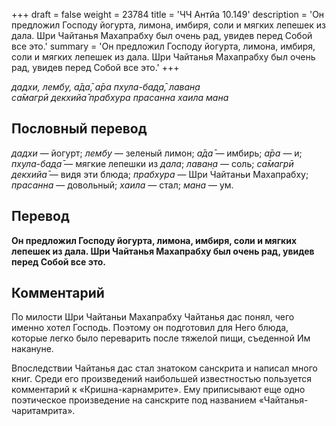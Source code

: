 +++
draft = false
weight = 23784
title = 'ЧЧ Антйа 10.149'
description = 'Он предложил Господу йогурта, лимона, имбиря, соли и мягких лепешек из дала. Шри Чайтанья Махапрабху был очень рад, увидев перед Собой все это.'
summary = 'Он предложил Господу йогурта, лимона, имбиря, соли и мягких лепешек из дала. Шри Чайтанья Махапрабху был очень рад, увидев перед Собой все это.'
+++

_дадхи, лембу, а̄да̄, а̄ра пхула-бад̣а̄, лаван̣а  
са̄магрӣ декхийа̄ прабхура прасанна хаила мана_

## Пословный перевод

_дадхи_ — йогурт; _лембу_ — зеленый лимон; _а̄да̄_ — имбирь; _а̄ра_ — и; _пхула_\-_бад̣а̄_ — мягкие лепешки из _дала_; _лаван̣а_ — соль; _са̄магрӣ_ _декхийа̄_ — видя эти блюда; _прабхура_ — Шри Чайтаньи Махапрабху; _прасанна_ — довольный; _хаила_ — стал; _мана_ — ум.

## Перевод

**Он предложил Господу йогурта, лимона, имбиря, соли и мягких лепешек из дала. Шри Чайтанья Махапрабху был очень рад, увидев перед Собой все это.**

## Комментарий

По милости Шри Чайтаньи Махапрабху Чайтанья дас понял, чего именно хотел Господь. Поэтому он подготовил для Него блюда, которые легко было переварить после тяжелой пищи, съеденной Им накануне.

Впоследствии Чайтанья дас стал знатоком санскрита и написал много книг. Среди его произведений наибольшей известностью пользуется комментарий к «Кришна-карнамрите». Ему приписывают еще одно поэтическое произведение на санскрите под названием «Чайтанья-чаритамрита».
